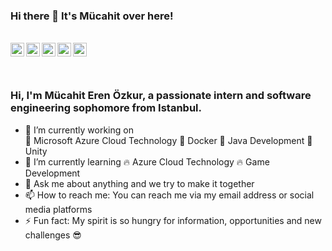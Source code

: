 ### Hi there 👋 It's Mücahit over here! 
 
 <br/>

<a href="https://www.linkedin.com/in/m%C3%BCcahit-eren-%C3%B6zkur-568475177/">
  <img align="left" alt="Mücahit's Linkedin" width="22px" src="https://cdn.jsdelivr.net/npm/simple-icons@v3/icons/linkedin.svg" />
</a>
<a href="https://www.instagram.com/mucahiterenozkur/">
  <img align="left" alt="Mücahit's Instagram" width="22px" src="https://cdn.jsdelivr.net/npm/simple-icons@v3/icons/instagram.svg" />
</a>
<a href="https://www.facebook.com/mucahiteren.ozkur">
  <img align="left" alt="Mücahit's Facebook" width="22px" src="https://cdn.jsdelivr.net/npm/simple-icons@v3/icons/facebook.svg" />
</a>
<a href="https://discord.gg/gR8HXM">
  <img align="left" alt="Mücahit's Discord" width="22px" src="https://cdn.jsdelivr.net/npm/simple-icons@v3/icons/discord.svg" />
</a>
<a href="https://steamcommunity.com/profiles/76561198164201767">
  <img align="left" alt="Mücahit's Steam" width="22px" src="https://cdn.jsdelivr.net/npm/simple-icons@v3/icons/steam.svg" />
</a> <br><br>

<br />


<!--
**mucahiterenozkur/mucahiterenozkur** is a ✨ _special_ ✨ repository because its `README.md` (this file) appears on your GitHub profile.
-->

### Hi, I'm Mücahit Eren Özkur, a passionate intern and software engineering sophomore from Istanbul.


- 🔭 I’m currently working on<br> 
    📌 Microsoft Azure Cloud Technology
    📌 Docker 
    📌 Java Development
    📌 Unity
- 🌱 I’m currently learning 
    🔥 Azure Cloud Technology 
    🔥 Game Development
- 💬 Ask me about anything and we try to make it together
- 📫 How to reach me: You can reach me via my email address or social media platforms
- ⚡ Fun fact: My spirit is so hungry for information, opportunities and new challenges 😎

